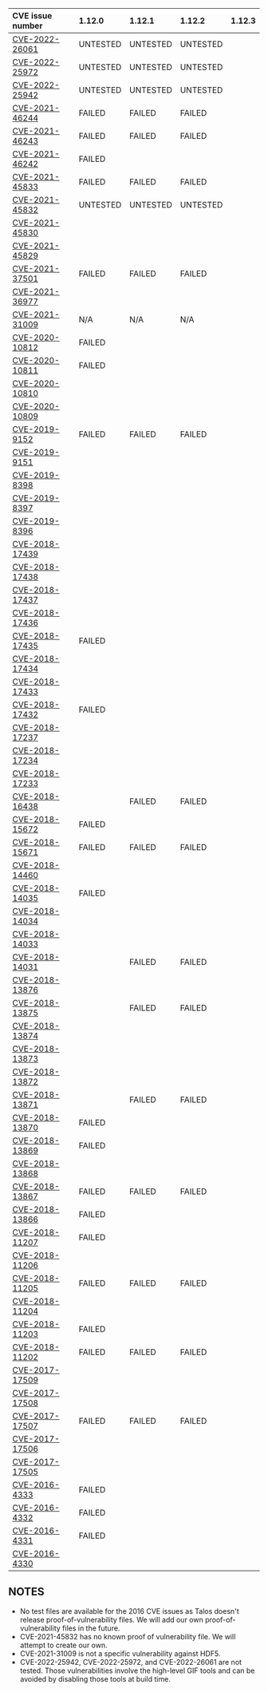 | CVE issue number                                                           | 1.12.0 | 1.12.1 | 1.12.2 | 1.12.3 |
| :------------------------------------------------------------------------- | :----- | :----- | :----- | :----- |
| [CVE-2022-26061](https://cve.mitre.org/cgi-bin/cvename.cgi?name=CVE-2022-26061)          | UNTESTED | UNTESTED | UNTESTED |
| [CVE-2022-25972](https://cve.mitre.org/cgi-bin/cvename.cgi?name=CVE-2022-25972)          | UNTESTED | UNTESTED | UNTESTED |
| [CVE-2022-25942](https://cve.mitre.org/cgi-bin/cvename.cgi?name=CVE-2022-25942)          | UNTESTED | UNTESTED | UNTESTED |
| [CVE-2021-46244](https://cve.mitre.org/cgi-bin/cvename.cgi?name=CVE-2021-46244)          |  FAILED  | FAILED  | FAILED  |
| [CVE-2021-46243](https://cve.mitre.org/cgi-bin/cvename.cgi?name=CVE-2021-46243)          |  FAILED  | FAILED  | FAILED  |
| [CVE-2021-46242](https://cve.mitre.org/cgi-bin/cvename.cgi?name=CVE-2021-46242)          |  FAILED  |         |         |
| [CVE-2021-45833](https://cve.mitre.org/cgi-bin/cvename.cgi?name=CVE-2021-45833)          |  FAILED  | FAILED  | FAILED  |
| [CVE-2021-45832](https://cve.mitre.org/cgi-bin/cvename.cgi?name=CVE-2021-45832)          | UNTESTED | UNTESTED | UNTESTED |
| [CVE-2021-45830](https://cve.mitre.org/cgi-bin/cvename.cgi?name=CVE-2021-45830)          |          |         |         |
| [CVE-2021-45829](https://cve.mitre.org/cgi-bin/cvename.cgi?name=CVE-2021-45829)          |          |         |         |
| [CVE-2021-37501](https://cve.mitre.org/cgi-bin/cvename.cgi?name=CVE-2021-37501)          |  FAILED  | FAILED  | FAILED  |
| [CVE-2021-36977](https://cve.mitre.org/cgi-bin/cvename.cgi?name=CVE-2021-36977)          |          |         |         |
| [CVE-2021-31009](https://cve.mitre.org/cgi-bin/cvename.cgi?name=CVE-2021-31009)          |   N/A    |   N/A   |   N/A   |
| [CVE-2020-10812](https://cve.mitre.org/cgi-bin/cvename.cgi?name=CVE-2020-10812)          |  FAILED  |         |         |
| [CVE-2020-10811](https://cve.mitre.org/cgi-bin/cvename.cgi?name=CVE-2020-10811)          |  FAILED  |         |         |
| [CVE-2020-10810](https://cve.mitre.org/cgi-bin/cvename.cgi?name=CVE-2020-10810)          |          |         |         |
| [CVE-2020-10809](https://cve.mitre.org/cgi-bin/cvename.cgi?name=CVE-2020-10809)          |          |         |         |
| [CVE-2019-9152](https://cve.mitre.org/cgi-bin/cvename.cgi?name=CVE-2019-9152)            |  FAILED  | FAILED  | FAILED  |
| [CVE-2019-9151](https://cve.mitre.org/cgi-bin/cvename.cgi?name=CVE-2019-9151)            |          |         |         |
| [CVE-2019-8398](https://cve.mitre.org/cgi-bin/cvename.cgi?name=CVE-2019-8398)            |          |         |         |
| [CVE-2019-8397](https://cve.mitre.org/cgi-bin/cvename.cgi?name=CVE-2019-8397)            |          |         |         |
| [CVE-2019-8396](https://cve.mitre.org/cgi-bin/cvename.cgi?name=CVE-2019-8396)            |          |         |         |
| [CVE-2018-17439](https://cve.mitre.org/cgi-bin/cvename.cgi?name=CVE-2018-17439)          |          |         |         |
| [CVE-2018-17438](https://cve.mitre.org/cgi-bin/cvename.cgi?name=CVE-2018-17438)          |          |         |         |
| [CVE-2018-17437](https://cve.mitre.org/cgi-bin/cvename.cgi?name=CVE-2018-17437)          |          |         |         |
| [CVE-2018-17436](https://cve.mitre.org/cgi-bin/cvename.cgi?name=CVE-2018-17436)          |          |         |         |
| [CVE-2018-17435](https://cve.mitre.org/cgi-bin/cvename.cgi?name=CVE-2018-17435)          |  FAILED  |         |         |
| [CVE-2018-17434](https://cve.mitre.org/cgi-bin/cvename.cgi?name=CVE-2018-17434)          |          |         |         |
| [CVE-2018-17433](https://cve.mitre.org/cgi-bin/cvename.cgi?name=CVE-2018-17433)          |          |         |         |
| [CVE-2018-17432](https://cve.mitre.org/cgi-bin/cvename.cgi?name=CVE-2018-17432)          |  FAILED  |         |         |
| [CVE-2018-17237](https://cve.mitre.org/cgi-bin/cvename.cgi?name=CVE-2018-17237)          |          |         |         |
| [CVE-2018-17234](https://cve.mitre.org/cgi-bin/cvename.cgi?name=CVE-2018-17234)          |          |         |         |
| [CVE-2018-17233](https://cve.mitre.org/cgi-bin/cvename.cgi?name=CVE-2018-17233)          |          |         |         |
| [CVE-2018-16438](https://cve.mitre.org/cgi-bin/cvename.cgi?name=CVE-2018-16438)          |          | FAILED  | FAILED  |
| [CVE-2018-15672](https://cve.mitre.org/cgi-bin/cvename.cgi?name=CVE-2018-15672)          |  FAILED  |         |         |
| [CVE-2018-15671](https://cve.mitre.org/cgi-bin/cvename.cgi?name=CVE-2018-15671)          |  FAILED  | FAILED  | FAILED  |
| [CVE-2018-14460](https://cve.mitre.org/cgi-bin/cvename.cgi?name=CVE-2018-14460)          |          |         |         |
| [CVE-2018-14035](https://cve.mitre.org/cgi-bin/cvename.cgi?name=CVE-2018-14035)          |  FAILED  |         |         |
| [CVE-2018-14034](https://cve.mitre.org/cgi-bin/cvename.cgi?name=CVE-2018-14034)          |          |         |         |
| [CVE-2018-14033](https://cve.mitre.org/cgi-bin/cvename.cgi?name=CVE-2018-14033)          |          |         |         |
| [CVE-2018-14031](https://cve.mitre.org/cgi-bin/cvename.cgi?name=CVE-2018-14031)          |          | FAILED  | FAILED  |
| [CVE-2018-13876](https://cve.mitre.org/cgi-bin/cvename.cgi?name=CVE-2018-13876)          |          |         |         |
| [CVE-2018-13875](https://cve.mitre.org/cgi-bin/cvename.cgi?name=CVE-2018-13875)          |          | FAILED  | FAILED  |
| [CVE-2018-13874](https://cve.mitre.org/cgi-bin/cvename.cgi?name=CVE-2018-13874)          |          |         |         |
| [CVE-2018-13873](https://cve.mitre.org/cgi-bin/cvename.cgi?name=CVE-2018-13873)          |          |         |         |
| [CVE-2018-13872](https://cve.mitre.org/cgi-bin/cvename.cgi?name=CVE-2018-13872)          |          |         |         |
| [CVE-2018-13871](https://cve.mitre.org/cgi-bin/cvename.cgi?name=CVE-2018-13871)          |          | FAILED  | FAILED  |
| [CVE-2018-13870](https://cve.mitre.org/cgi-bin/cvename.cgi?name=CVE-2018-13870)          |  FAILED  |         |         |
| [CVE-2018-13869](https://cve.mitre.org/cgi-bin/cvename.cgi?name=CVE-2018-13869)          |  FAILED  |         |         |
| [CVE-2018-13868](https://cve.mitre.org/cgi-bin/cvename.cgi?name=CVE-2018-13868)          |          |         |         |
| [CVE-2018-13867](https://cve.mitre.org/cgi-bin/cvename.cgi?name=CVE-2018-13867)          |  FAILED  | FAILED  | FAILED  |
| [CVE-2018-13866](https://cve.mitre.org/cgi-bin/cvename.cgi?name=CVE-2018-13866)          |  FAILED  |         |         |
| [CVE-2018-11207](https://cve.mitre.org/cgi-bin/cvename.cgi?name=CVE-2018-11207)          |  FAILED  |         |         |
| [CVE-2018-11206](https://cve.mitre.org/cgi-bin/cvename.cgi?name=CVE-2018-11206)          |          |         |         |
| [CVE-2018-11205](https://cve.mitre.org/cgi-bin/cvename.cgi?name=CVE-2018-11205)          |  FAILED  | FAILED  | FAILED  |
| [CVE-2018-11204](https://cve.mitre.org/cgi-bin/cvename.cgi?name=CVE-2018-11204)          |          |         |         |
| [CVE-2018-11203](https://cve.mitre.org/cgi-bin/cvename.cgi?name=CVE-2018-11203)          |  FAILED  |         |         |
| [CVE-2018-11202](https://cve.mitre.org/cgi-bin/cvename.cgi?name=CVE-2018-11202)          |  FAILED  | FAILED  | FAILED  |
| [CVE-2017-17509](https://cve.mitre.org/cgi-bin/cvename.cgi?name=CVE-2017-17509)          |          |         |         |
| [CVE-2017-17508](https://cve.mitre.org/cgi-bin/cvename.cgi?name=CVE-2017-17508)          |          |         |         |
| [CVE-2017-17507](https://cve.mitre.org/cgi-bin/cvename.cgi?name=CVE-2017-17507)          |  FAILED  | FAILED  | FAILED  |
| [CVE-2017-17506](https://cve.mitre.org/cgi-bin/cvename.cgi?name=CVE-2017-17506)          |          |         |         |
| [CVE-2017-17505](https://cve.mitre.org/cgi-bin/cvename.cgi?name=CVE-2017-17505)          |          |         |         |
| [CVE-2016-4333](https://cve.mitre.org/cgi-bin/cvename.cgi?name=CVE-2016-4333)            |  FAILED  |         |         |
| [CVE-2016-4332](https://cve.mitre.org/cgi-bin/cvename.cgi?name=CVE-2016-4332)            |  FAILED  |         |         |
| [CVE-2016-4331](https://cve.mitre.org/cgi-bin/cvename.cgi?name=CVE-2016-4331)            |  FAILED  |         |         |
| [CVE-2016-4330](https://cve.mitre.org/cgi-bin/cvename.cgi?name=CVE-2016-4330)            |          |         |         |

## NOTES
* No test files are available for the 2016 CVE issues as Talos doesn't release proof-of-vulnerability files. We will add our own proof-of-vulnerability files in the future.
* CVE-2021-45832 has no known proof of vulnerability file. We will attempt to create our own.
* CVE-2021-31009 is not a specific vulnerability against HDF5.
* CVE-2022-25942, CVE-2022-25972, and CVE-2022-26061 are not tested. Those vulnerabilities involve the high-level GIF tools and can be avoided by disabling those tools at build time.
